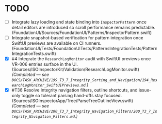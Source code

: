 # TODO

- [ ] Integrate lazy loading and state binding into `InspectorPattern` once detail editors are introduced so scroll performance remains predictable. (FoundationUI/Sources/FoundationUI/Patterns/InspectorPattern.swift)
- [ ] Integrate snapshot-based verification for pattern integration once SwiftUI previews are available on CI runners. (FoundationUI/Tests/FoundationUITests/PatternsIntegrationTests/PatternIntegrationTests.swift)
- [x] #4 Integrate the `ResearchLogMonitor` audit with SwiftUI previews once VR-006 entries surface in the UI. (Sources/ISOInspectorKit/Validation/ResearchLogMonitor.swift) _(Completed — see `DOCS/TASK_ARCHIVE/199_T3_7_Integrity_Sorting_and_Navigation/194_ResearchLogMonitor_SwiftUIPreviews.md`.)_
- [x] #T36 Resolve Integrity navigation filters, outline shortcuts, and issue-only toggle so tolerant parsing hand-offs stay focused. (Sources/ISOInspectorApp/Tree/ParseTreeOutlineView.swift) _(Completed — see `DOCS/TASK_ARCHIVE/200_T3_7_Integrity_Navigation_Filters/200_T3_7_Integrity_Navigation_Filters.md`.)_

